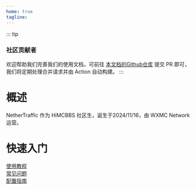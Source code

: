 ```yaml
---
home: true
tagline:
---
```



::: tip
### 社区贡献者
欢迎帮助我们完善我们的使用文档，可前往 [本文档的Github仓库](https://github.com/NetherTraffic/NetherTraffic-Docs) 提交 PR 即可，我们将定期处理合并请求并由 Action 自动构建。
:::

# 概述

NetherTraffic 作为 HiMCBBS 社区生，诞生于2024/11/16，由 WXMC Network 运营。

# 快速入门
[使用教程](use)
<br>
[常见问题](problems)
<br>
[配置指南](guides)
<br>